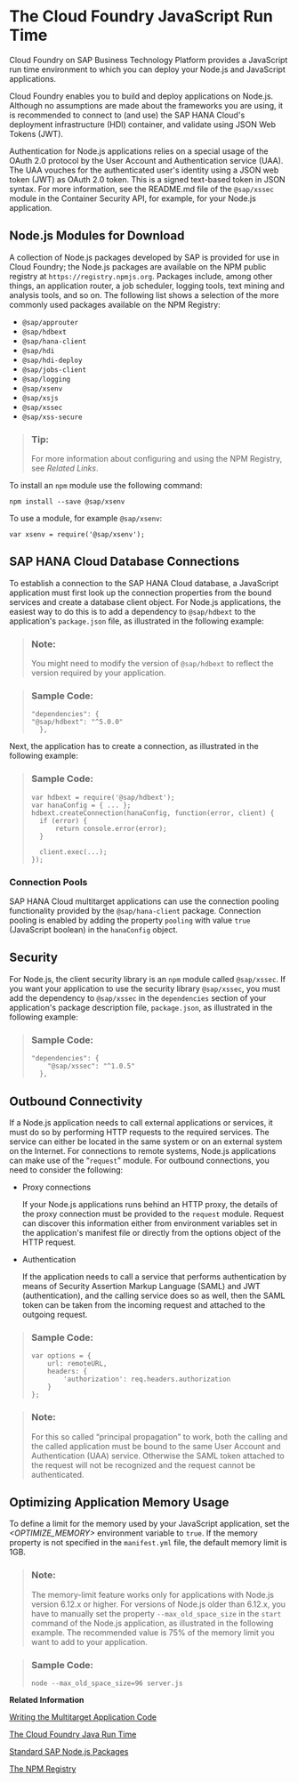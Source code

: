 <!-- loio18c01923b738416d8ec2eaa3eae2a4bf -->

# The Cloud Foundry JavaScript Run Time

Cloud Foundry on SAP Business Technology Platform provides a JavaScript run time environment to which you can deploy your Node.js and JavaScript applications.

Cloud Foundry enables you to build and deploy applications on Node.js. Although no assumptions are made about the frameworks you are using, it is recommended to connect to \(and use\) the SAP HANA Cloud's deployment infrastructure \(HDI\) container, and validate using JSON Web Tokens \(JWT\).

Authentication for Node.js applications relies on a special usage of the OAuth 2.0 protocol by the User Account and Authentication service \(UAA\). The UAA vouches for the authenticated user's identity using a JSON web token \(JWT\) as OAuth 2.0 token. This is a signed text-based token in JSON syntax. For more information, see the README.md file of the `@sap/xssec` module in the Container Security API, for example, for your Node.js application.



## Node.js Modules for Download

A collection of Node.js packages developed by SAP is provided for use in Cloud Foundry; the Node.js packages are available on the NPM public registry at `https://registry.npmjs.org`. Packages include, among other things, an application router, a job scheduler, logging tools, text mining and analysis tools, and so on. The following list shows a selection of the more commonly used packages available on the NPM Registry:

-   `@sap/approuter`
-   `@sap/hdbext`
-   `@sap/hana-client`
-   `@sap/hdi`
-   `@sap/hdi-deploy`
-   `@sap/jobs-client`
-   `@sap/logging`
-   `@sap/xsenv`
-   `@sap/xsjs`
-   `@sap/xssec`
-   `@sap/xss-secure`

> ### Tip:  
> For more information about configuring and using the NPM Registry, see *Related Links*.

To install an `npm` module use the following command:

```
npm install --save @sap/xsenv
```

To use a module, for example `@sap/xsenv`:

```
var xsenv = require('@sap/xsenv');
```



## SAP HANA Cloud Database Connections

To establish a connection to the SAP HANA Cloud database, a JavaScript application must first look up the connection properties from the bound services and create a database client object. For Node.js applications, the easiest way to do this is to add a dependency to `@sap/hdbext` to the application's `package.json` file, as illustrated in the following example:

> ### Note:  
> You might need to modify the version of `@sap/hdbext` to reflect the version required by your application.

> ### Sample Code:  
> ```
> "dependencies": {
> "@sap/hdbext": "^5.0.0"
>   },
> ```

Next, the application has to create a connection, as illustrated in the following example:

> ### Sample Code:  
> ```
> var hdbext = require('@sap/hdbext'); 
> var hanaConfig = { ... }; 
> hdbext.createConnection(hanaConfig, function(error, client) { 
>   if (error) { 
>   	return console.error(error); 
>   } 
> 
>   client.exec(...); 
> }); 
> ```



### Connection Pools

SAP HANA Cloud multitarget applications can use the connection pooling functionality provided by the `@sap/hana-client` package. Connection pooling is enabled by adding the property `pooling` with value `true` \(JavaScript boolean\) in the `hanaConfig` object.



## Security

For Node.js, the client security library is an `npm` module called `@sap/xssec`. If you want your application to use the security library `@sap/xssec`, you must add the dependency to `@sap/xssec` in the `dependencies` section of your application's package description file, `package.json`, as illustrated in the following example:

> ### Sample Code:  
> ```
> "dependencies": {
>     "@sap/xssec": "^1.0.5"
>   },
> 
> ```



## Outbound Connectivity

If a Node.js application needs to call external applications or services, it must do so by performing HTTP requests to the required services. The service can either be located in the same system or on an external system on the Internet. For connections to remote systems, Node.js applications can make use of the “`request`” module. For outbound connections, you need to consider the following:

-   Proxy connections

    If your Node.js applications runs behind an HTTP proxy, the details of the proxy connection must be provided to the `request` module. Request can discover this information either from environment variables set in the application's manifest file or directly from the options object of the HTTP request.

-   Authentication

    If the application needs to call a service that performs authentication by means of Security Assertion Markup Language \(SAML\) and JWT \(authentication\), and the calling service does so as well, then the SAML token can be taken from the incoming request and attached to the outgoing request.


> ### Sample Code:  
> ```
> var options = {
>     url: remoteURL,
>     headers: {
>         'authorization': req.headers.authorization
>     }
> };
> 
> ```

> ### Note:  
> For this so called “principal propagation” to work, both the calling and the called application must be bound to the same User Account and Authentication \(UAA\) service. Otherwise the SAML token attached to the request will not be recognized and the request cannot be authenticated.



<a name="loio18c01923b738416d8ec2eaa3eae2a4bf__section_bn1_15b_ygb"/>

## Optimizing Application Memory Usage

To define a limit for the memory used by your JavaScript application, set the *<OPTIMIZE\_MEMORY\>* environment variable to `true`. If the memory property is not specified in the `manifest.yml` file, the default memory limit is 1GB.

> ### Note:  
> The memory-limit feature works only for applications with Node.js version 6.12.x or higher. For versions of Node.js older than 6.12.x, you have to manually set the property `--max_old_space_size` in the `start` command of the Node.js application, as illustrated in the following example. The recommended value is 75% of the memory limit you want to add to your application.

> ### Sample Code:  
> ```
> node --max_old_space_size=96 server.js
> ```

**Related Information**  


[Writing the Multitarget Application Code](writing-the-multitarget-application-code-32e9590.md "Add business logic to your multitarget application to enable it to work with the database artifacts.")

[The Cloud Foundry Java Run Time](the-cloud-foundry-java-run-time-2b5a9a4.md "SAP Business Technology Platform provides a Cloud Foundry Java run time to which you can deploy your Java applications.")

[Standard SAP Node.js Packages](standard-sap-node-js-packages-5451327.md "A collection of Node.js packages developed by SAP is provided to help you develop Node.js applications for Cloud Foundry and SAP HANA Cloud.")

[The NPM Registry](the-npm-registry-726e5d4.md "The public NPM registry includes SAP Node.js modules for use by application developers.")

